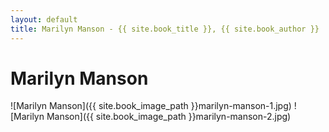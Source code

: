 ```yaml
---
layout: default
title: Marilyn Manson - {{ site.book_title }}, {{ site.book_author }}
---
```


# Marilyn Manson

![Marilyn Manson]({{ site.book_image_path }}marilyn-manson-1.jpg)
![Marilyn Manson]({{ site.book_image_path }}marilyn-manson-2.jpg)
